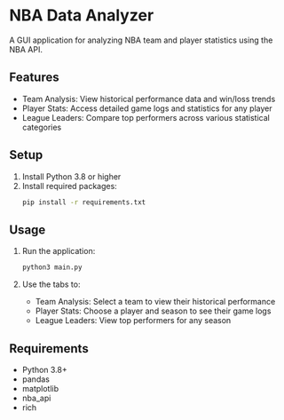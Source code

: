 # NBA Data Analyzer

A GUI application for analyzing NBA team and player statistics using the NBA API.

## Features

- Team Analysis: View historical performance data and win/loss trends
- Player Stats: Access detailed game logs and statistics for any player
- League Leaders: Compare top performers across various statistical categories

## Setup

1. Install Python 3.8 or higher
2. Install required packages:
   ```bash
   pip install -r requirements.txt
   ```

## Usage

1. Run the application:
   ```bash
   python3 main.py
   ```

2. Use the tabs to:
   - Team Analysis: Select a team to view their historical performance
   - Player Stats: Choose a player and season to see their game logs
   - League Leaders: View top performers for any season

## Requirements

- Python 3.8+
- pandas
- matplotlib
- nba_api
- rich 
